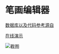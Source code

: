 # 笔画编辑器

[数据库以及代码参考源自](https://github.com/huzheng001/stroke-editor)

[在线演示](https://planet0104.github.io/rust-stroke-editor/html/stroke_editor.html)  

![截图](shot1.png)
